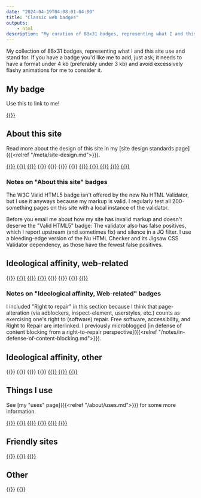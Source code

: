 ```yaml
---
date: "2024-04-19T04:08:01-04:00"
title: "Classic web badges"
outputs:
    - html
description: "My curation of 88x31 badges, representing what I and this site use and stand for."
---
```

My collection of 88x31 badges, representing what I and this site use and stand for. If you have a badge you'd like me to add, just ask; it needs to have a format under 4&#160;kb (preferably under 3&#160;kb) and avoid excessively flashy animations for me to consider it.

## My badge

Use this to link to me!

<a href="https://seirdy.one/">{{<picture name="b/sticker_88x31" alt="My favicon, a white colon and semicolon on a black backround, next to the word Seirdy." class="pix" width="88" height="31">}}</a>

## About this site

Read more about the design of this site in my [site design standards page]({{<relref "/meta/site-design.md">}}).

<a href="https://anybrowser.org/campaign/">{{<picture name="b/any_browser" alt="The text “any browser you like.” next to a light prism." class="pix" width="88" height="31">}}</a>
<a href="https://dd-b.net/lynx-enhanced.html">{{<picture name="b/lynx_enh" alt="Lynx Enhanced." class="pix" width="88" height="31">}}</a>
<a href="https://www.torproject.org/">{{<picture name="b/tor" alt="The Tor Project." class="pix" width="88" height="31">}}</a>
{{<picture name="b/cookie_free" alt="This site is certified 100% cookie free!" class="pix" width="88" height="31">}}
{{<picture name="b/javascript-zero" alt="Proudly zero JavaScript!" class="pix" width="88" height="31">}}
{{<picture name="b/is_it_slow_say_so" alt="Is it slow? Say so!" class="pix" width="88" height="31">}}
{{<picture name="b/dark-mode" alt="Made for Dark Mode!" class="pix" width="88" height="31">}}
<a href="https://git.sr.ht/~seirdy/seirdy.one/tree/master/item/linter-configs/vnu_filter.jq">{{<picture name="b/html5" alt="W3C valid HTML5." class="pix" width="88" height="31">}}</a>
<a href="https://validator.w3.org/feed/check.cgi?url=https%3A%2F%2Fseirdy.one%2Fatom.xml">{{<picture name="b/valid-atom" alt="Valid Atom feed." class="pix" width="88" height="31">}}</a>
<a href="https://www.w3.org/TR/WCAG22/">{{<picture name="b/valid-wai-aaa" alt="W3C WAI-AAA WCAG 2.0." class="pix" width="88" height="31">}}</a>
<a href="https://indieweb.org/Webmention">{{<picture name="b/webmentions" alt="Webmentions supported." class="pix" width="88" height="31">}}</a>
<a href="https://internet.nl/faqs/ipv6/">{{<picture name="b/ipv6" alt="The word “IPv6” next to a green checkmark." class="pix" width="88" height="31">}}</a>

### Notes on "About this site" badges

The W3C Valid HTML5 badge isn't offered by the new Nu HTML Validator, but I use it anyways because my markup is valid. I regularly test all 200-something pages on this site with a local instance of the validator.

Before you email me about how my site has invalid markup and doesn't deserve the "Valid HTML5" badge: The validator also has false positives, which I report upstream (and sometimes fix) and silence in a JQ filter. I use a bleeding-edge version of the Nu HTML Checker and its Jigsaw CSS Validator dependency, as those have the fewest false positives.

## Ideological affinity, web-related

{{<picture name="b/anonymize" alt="Anonymize the web now!" class="pix" width="88" height="31">}}
<a href="https://justinjackson.ca/webmaster/">{{<picture name="b/fckingwww" alt="The dark green text “fucking webmaster” on a shell prompt in a terminal window." width="88" height="31">}}</a>
<a href="https://www.w3.org/QA/Tips/iso-date">{{<picture name="b/iso" alt="ISO-8601 now! YYYY-MM-DD." width="88" height="31">}}</a>
<a href="https://yesterweb.org/no-to-web3/">{{<picture name="b/keep" alt="Keep the Web free. Say no to Web3." width="88" height="31">}}</a>
{{<picture name="b/nn" alt="I support Net Neutrality." width="88" height="31">}}
{{<picture name="b/noblink" alt="No <blink> tags! 3.0." width="88" height="31">}}
{{<picture name="b/right2repair" alt="I support right to repair." width="88" height="31">}}
<a href="https://web.archive.org/web/20060206224207fw_/http://www.subreality.com/yellow.htm">{{<picture name="b/yellow_ribbon" alt="Yellow ribbon: online friendship means something!" width="88" height="31">}}</a>

### Notes on "Ideological affinity, Web-related" badges

I included "Right to repair" in this section because I think that page-alteration (via adblockers, inspect-element, userstyles, etc.) counts as exercising one's right to (software) repair. Free software, accessibility, and Right to Repair are interlinked. I previously microblogged [in defense of content blocking from a right-to-repair perspective]({{<relref "/notes/in-defense-of-content-blocking.md">}}).

## Ideological affinity, other

{{<picture name="b/animegay" alt="Anime is gay as hell but I approve!" class="pix" width="88" height="31">}}
{{<picture name="b/antinazi" alt="No nazi. No fascism. No racism." class="pix" width="88" height="31">}}
{{<picture name="b/brolove" alt="The words “It's okay to give your bros some love” next to two anime boys kissing." class="pix" width="88" height="31">}}
{{<picture name="b/catboys" alt="The words “catboys meow!” next to a silhouette of a cat head flapping its ears." class="pix" width="88" height="31">}}
<a href="https://www.autisticasfxxk.com/">{{<picture name="b/autisticasfxxk.com" alt="The words “autistic as fuck” flash over a pick background. The word “fuck” is censored." class="pix" width="88" height="31">}}</a>
<a href="https://creativecommons.org/licenses/by-sa/4.0/">{{<picture name="b/cc-by-sa" alt="Creative Commons BY-SA license." width="88" height="31">}}</a>
<a href="https://www.defectivebydesign.org/">{{<picture name="b/dbd" alt="Defective by design. Eliminate DRM now!" width="88" height="31">}}</a>

## Things I use

See [my "uses" page]({{<relref "/about/uses.md">}}) for some more information.

<a href="https://fediverse.party/en/fediverse/">{{<picture name="b/fediverse" alt="Join the fediverse." width="88" height="31">}}</a>
<a href="https://fedoraproject.org/">{{<picture name="b/fedora" alt="Powered by Fedora™." width="88" height="31">}}</a>
<a href="https://neovim.io/">{{<picture name="b/neovim" alt="Made with NeoVim." width="88" height="31">}}</a>
<a href="https://www.gutenberg.org/">{{<picture name="b/gutenberg" alt="Project Gutenberg." width="88" height="31">}}</a>
<a href="https://archive.org/?noscript=true">{{<picture name="b/internetarchive" alt="Internet Archive." width="88" height="31">}}</a>
<a href="https://wiby.me/about/">{{<picture name="b/wiby" alt="Wiby.me search." width="88" height="31">}}</a>

## Friendly sites

<a href="https://keithhacks.cyou/">{{<picture name="b/keith" alt="the word “keith” after a tilde and a bone, with a rainbow border." width="88" height="31">}}</a>
<a href="https://tea.cuddleslut.fr/">{{<picture name="b/tea_banner" alt="the word “tea” over a nonbinary flag next to a blushing personified teacup." width="88" height="31">}}</a>
<a href="https://astrid.tech/">{{<picture name="b/astriddottech" alt="astrid dot tech in glitchy distorted letters." width="88" height="31">}}</a>

## Other

{{<picture name="b/graphicdesign" alt="The words “graphic design is my passion” next to a bad drawing of a frog. Sarcasm implied." class="pix" width="88" height="31">}}
{{<picture name="b/ilovehorror" alt="I heart horror." width="88" height="31">}}
